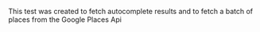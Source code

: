 This test was created to fetch autocomplete results and to fetch a batch of places from the Google Places Api
